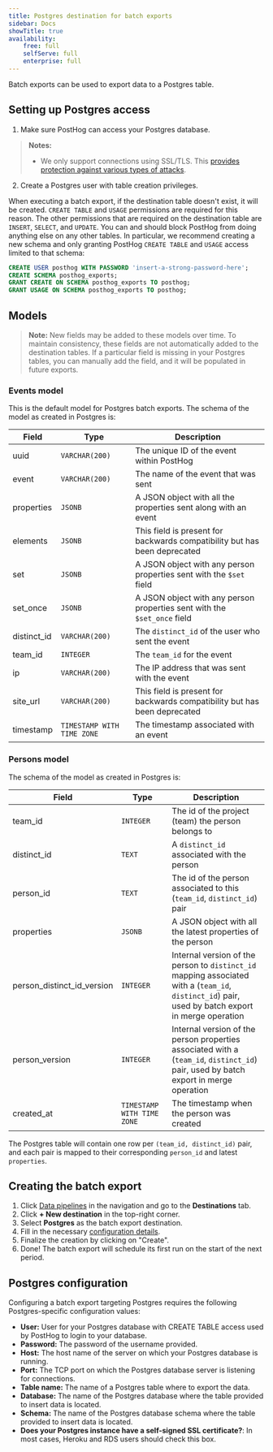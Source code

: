 ```yaml
---
title: Postgres destination for batch exports
sidebar: Docs
showTitle: true
availability:
    free: full
    selfServe: full
    enterprise: full
---
```


Batch exports can be used to export data to a Postgres table.

## Setting up Postgres access

1. Make sure PostHog can access your Postgres database.

> **Notes:** 
> -  We only support connections using SSL/TLS. This [provides protection against various types of attacks](https://www.postgresql.org/docs/current/libpq-ssl.html#LIBPQ-SSL-PROTECTION).

2. Create a Postgres user with table creation privileges.

When executing a batch export, if the destination table doesn't exist, it will be created. `CREATE TABLE` and `USAGE` permissions are required for this reason. The other permissions that are required on the destination table are `INSERT`, `SELECT`, and `UPDATE`. You can and should block PostHog from doing anything else on any other tables. In particular, we recommend creating a new schema and only granting PostHog `CREATE TABLE` and `USAGE` access limited to that schema:

```sql runInPostHog=false
CREATE USER posthog WITH PASSWORD 'insert-a-strong-password-here';
CREATE SCHEMA posthog_exports;
GRANT CREATE ON SCHEMA posthog_exports TO posthog;
GRANT USAGE ON SCHEMA posthog_exports TO posthog;
```

## Models

> **Note:** New fields may be added to these models over time. To maintain consistency, these fields are not automatically added to the destination tables. If a particular field is missing in your Postgres tables, you can manually add the field, and it will be populated in future exports.

### Events model

This is the default model for Postgres batch exports. The schema of the model as created in Postgres is:

| Field       | Type           | Description                                                               |
|-------------|----------------|---------------------------------------------------------------------------|
| uuid        | `VARCHAR(200)` | The unique ID of the event within PostHog                                 |
| event       | `VARCHAR(200)` | The name of the event that was sent                                       |
| properties  | `JSONB`        | A JSON object with all the properties sent along with an event            |
| elements    | `JSONB`        | This field is present for backwards compatibility but has been deprecated |
| set         | `JSONB`        | A JSON object with any person properties sent with the `$set` field       |
| set_once    | `JSONB`        | A JSON object with any person properties sent with the `$set_once` field  |
| distinct_id | `VARCHAR(200)` | The `distinct_id` of the user who sent the event                          |
| team_id     | `INTEGER`      | The `team_id` for the event                                               |
| ip          | `VARCHAR(200)` | The IP address that was sent with the event                               |
| site_url    | `VARCHAR(200)` | This field is present for backwards compatibility but has been deprecated |
| timestamp   | `TIMESTAMP WITH TIME ZONE`    | The timestamp associated with an event                                    |

### Persons model

The schema of the model as created in Postgres is:

| Field                      | Type               | Description                                                                                                                        |
|----------------------------|--------------------|------------------------------------------------------------------------------------------------------------------------------------|
| team_id                    | `INTEGER`        | The id of the project (team) the person belongs to                                                                                 |
| distinct_id                | `TEXT`           | A `distinct_id` associated with the person                                                                                         |
| person_id                  | `TEXT`           | The id of the person associated to this (`team_id`, `distinct_id`) pair                                                            |
| properties                 | `JSONB`          | A JSON object with all the latest properties of the person                                                                         |
| person_distinct_id_version | `INTEGER`        | Internal version of the person to `distinct_id` mapping associated with a (`team_id`, `distinct_id`) pair, used by batch export in merge operation |
| person_version             | `INTEGER`        | Internal version of the person properties associated with a (`team_id`, `distinct_id`) pair, used by batch export in merge operation               |
| created_at                 | `TIMESTAMP WITH TIME ZONE`   | The timestamp when the person was created                                                                                          |

The Postgres table will contain one row per `(team_id, distinct_id)` pair, and each pair is mapped to their corresponding `person_id` and latest `properties`.

## Creating the batch export

1. Click [Data pipelines](https://app.posthog.com/pipeline) in the navigation and go to the **Destinations** tab.
2. Click **+ New destination** in the top-right corner.
3. Select **Postgres** as the batch export destination.
4. Fill in the necessary [configuration details](#postgres-configuration).
5. Finalize the creation by clicking on "Create".
6. Done! The batch export will schedule its first run on the start of the next period.

## Postgres configuration

Configuring a batch export targeting Postgres requires the following Postgres-specific configuration values:
* **User:** User for your Postgres database with CREATE TABLE access used by PostHog to login to your database.
* **Password:** The password of the username provided.
* **Host:** The host name of the server on which your Postgres database is running.
* **Port:** The TCP port on which the Postgres database server is listening for connections.
* **Table name:** The name of a Postgres table where to export the data.
* **Database:** The name of the Postgres database where the table provided to insert data is located.
* **Schema:** The name of the Postgres database schema where the table provided to insert data is located.
* **Does your Postgres instance have a self-signed SSL certificate?**: In most cases, Heroku and RDS users should check this box.
